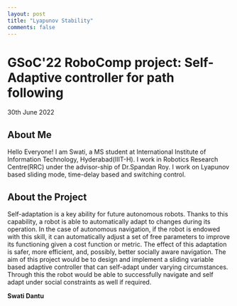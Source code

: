```yaml
---
layout: post
title: "Lyapunov Stability"
comments: false
---
```


# GSoC'22 RoboComp project: Self-Adaptive controller for path following

30th June 2022

## About Me

Hello Everyone! I am Swati, a MS student at International Institute of Information Technology, Hyderabad(IIIT-H). I work in Robotics Research Centre(RRC) under the advisor-ship of Dr.Spandan Roy. I work on Lyapunov based sliding mode, time-delay based and switching control.  

## About the Project

Self-adaptation is a key ability for future autonomous robots. Thanks to this capability, a robot is able to automatically adapt to changes during its operation. In the case of autonomous navigation, if the robot is endowed with this skill, it can automatically adjust a set of free parameters to improve its functioning given a cost function or metric. The effect of this adaptation is safer, more efficient, and, possibly, better socially aware navigation. The aim of this project would be to design and implement a sliding variable based adaptive controller that can self-adapt under varying circumstances. Through this the robot would be able to successfully navigate and self adapt under social constraints as well if required.

__Swati Dantu__